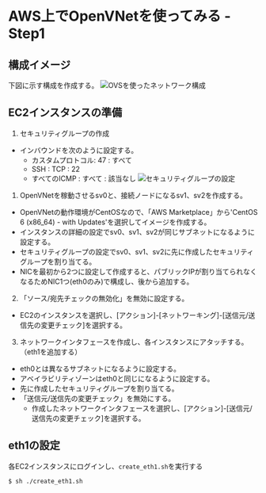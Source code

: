 # AWS上でOpenVNetを使ってみる - Step1

## 構成イメージ

下図に示す構成を作成する。
![OVSを使ったネットワーク構成](http://bl.ocks.org/mao172/raw/b6660f9cb1b73a0b600d/network_02.png)

## EC2インスタンスの準備

1. セキュリティグループの作成
  - インバウンドを次のように設定する。
    - カスタムプロトコル: 47 : すべて
    - SSH : TCP : 22
    - すべてのICMP : すべて : 該当なし
    ![セキュリティグループの設定](http://bl.ocks.org/mao172/raw/b6660f9cb1b73a0b600d/securuty_group_01.png)
1. OpenVNetを稼動させるsv0と、接続ノードになるsv1、sv2を作成する。
  - OpenVNetの動作環境がCentOSなので、「AWS Marketplace」から'CentOS 6 (x86_64) - with Updates'を選択してイメージを作成する。
  - インスタンスの詳細の設定でsv0、sv1、sv2が同じサブネットになるように設定する。
  - セキュリティグループの設定でsv0、sv1、sv2に先に作成したセキュリティグループを割り当てる。
  - NICを最初から2つに設定して作成すると、パブリックIPが割り当てられなくなるためNIC1つ(eth0のみ)で構成し、後から追加する。
2. 「ソース/宛先チェックの無効化」を無効に設定する。
  - EC2のインスタンスを選択し、[アクション]-[ネットワーキング]-[送信元/送信先の変更チェック]を選択する。
3. ネットワークインタフェースを作成し、各インスタンスにアタッチする。（eth1を追加する）
  - eth0とは異なるサブネットになるように設定する。
  - アベイラビリティゾーンはeth0と同じになるように設定する。
  - 先に作成したセキュリティグループを割り当てる。
  - 「送信元/送信先の変更チェック」を無効にする。
    - 作成したネットワークインタフェースを選択し、[アクション]-[送信元/送信先の変更チェック]を選択する。


## eth1の設定
  各EC2インスタンスにログインし、`create_eth1.sh`を実行する
  ```
  $ sh ./create_eth1.sh
  ```
